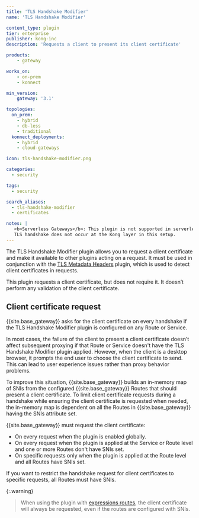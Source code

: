 ```yaml
---
title: 'TLS Handshake Modifier'
name: 'TLS Handshake Modifier'

content_type: plugin
tier: enterprise
publisher: kong-inc
description: 'Requests a client to present its client certificate'

products:
    - gateway

works_on:
    - on-prem
    - konnect

min_version:
    gateway: '3.1'

topologies:
  on_prem:
    - hybrid
    - db-less
    - traditional
  konnect_deployments:
    - hybrid
    - cloud-gateways

icon: tls-handshake-modifier.png

categories:
  - security

tags:
  - security

search_aliases:
  - tls-handshake-modifier
  - certificates

notes: | 
   <b>Serverless Gateways</b>: This plugin is not supported in serverless gateways because the 
   TLS handshake does not occur at the Kong layer in this setup. 
---
```


The TLS Handshake Modifier plugin allows you to request a client certificate and make it available to other plugins acting on a request. It must be used in conjunction with the [TLS Metadata Headers](/plugins/tls-metadata-headers/) plugin, which is used to detect client certificates in requests.

This plugin requests a client certificate, but does not require it. It doesn’t perform any validation of the client certificate.

## Client certificate request

{{site.base_gateway}} asks for the client certificate on every handshake if the TLS Handshake Modifier plugin is configured on any Route or Service.

In most cases, the failure of the client to present a client certificate doesn’t affect subsequent proxying if that Route or Service doesn't have the TLS Handshake Modifier plugin applied. However, when the client is a desktop browser, it prompts the end user to choose the client certificate to send. This can lead to user experience issues rather than proxy behavior problems.

To improve this situation, {{site.base_gateway}} builds an in-memory map of SNIs from the configured {{site.base_gateway}} Routes that should present a client certificate. To limit client certificate requests during a handshake while ensuring the client certificate is requested when needed, the in-memory map is dependent on all the Routes in {{site.base_gateway}} having the SNIs attribute set. 

{{site.base_gateway}} must request the client certificate:
* On every request when the plugin is enabled globally.
* On every request when the plugin is applied at the Service or Route level and one or more Routes don't have SNIs set.
* On specific requests only when the plugin is applied at the Route level and all Routes have SNIs set.

If you want to restrict the handshake request for client certificates to specific requests, all Routes must have SNIs.

{:.warning}
> When using the plugin with [expressions routes](/gateway/routing/expressions/), 
the client certificate will always be requested, even if the routes are configured with SNIs. 